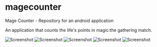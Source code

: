 # magecounter
Mage Counter - Repository for an android application 

An application that counts the life's points in magic:the gathering match.


![Screenshot](Screenshot_20180804-121231.jpg)
![Screenshot](Screenshot_20180804-121224.jpg)
![Screenshot](Screenshot_20180804-121259.jpg)
![Screenshot](Screenshot_20180804-121253.jpg)
![Screenshot](Screenshot_20180804-121238.jpg)
